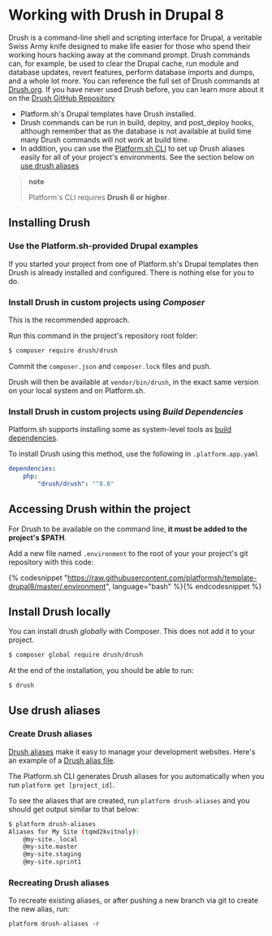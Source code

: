 # Working with Drush in Drupal 8

Drush is a command-line shell and scripting interface for Drupal, a veritable Swiss Army knife designed to make life easier for those who spend their working hours hacking away at the command prompt. Drush commands can, for example, be used to clear the Drupal cache, run module and database updates, revert features, perform database imports and dumps, and a whole lot more. You can reference the full set of Drush commands at [Drush.org](http://www.drush.org). If you have never used Drush before, you can learn more about it on the [Drush GitHub Repository](https://github.com/drush-ops/drush#description)

* Platform.sh's Drupal templates have Drush installed.
* Drush commands can be run in build, deploy, and post_deploy hooks, although remember that as the database is not available at build time many Drush commands will not work at build time.
* In addition, you can use the [Platform.sh CLI](/overview/cli.md) to set up Drush aliases easily for all of your project's environments. See the section below on [use drush aliases](#use-drush-aliases)

> **note**
>
> Platform's CLI requires **Drush 6 or higher**.

## Installing Drush

### Use the Platform.sh-provided Drupal examples

If you started your project from one of Platform.sh's Drupal templates then Drush is already installed and configured.  There is nothing else for you to do.

### Install Drush in custom projects using _Composer_

This is the recommended approach.

Run this command in the project's repository root folder:

```bash
$ composer require drush/drush
```

Commit the `composer.json` and `composer.lock` files and push.

Drush will then be available at `vendor/bin/drush`, in the exact same version on your local system and on Platform.sh.

### Install Drush in custom projects using _Build Dependencies_

Platform.sh supports installing some as system-level tools as [build dependencies](/configuration/app/build.html#build-dependencies).

To install Drush using this method, use the following in `.platform.app.yaml`

```yaml
dependencies:
    php:
        "drush/drush": "^8.0"
```
## Accessing Drush within the project

For Drush to be available on the command line, **it must be added to the project's $PATH**.

Add a new file named `.environment` to the root of your your project's git repository with this code:

{% codesnippet "https://raw.githubusercontent.com/platformsh/template-drupal8/master/.environment", language="bash" %}{% endcodesnippet %}

## Install Drush locally

You can install drush _globally_ with Composer. This does not add it to your project.

```bash
$ composer global require drush/drush
```

At the end of the installation, you should be able to run:

```bash
$ drush
```

## Use drush aliases

### Create Drush aliases

[Drush aliases](http://drush.readthedocs.org/en/master/usage/index.html#site-aliases) make it easy to manage your development websites. Here's an example of a [Drush alias file](https://github.com/drush-ops/drush/blob/8.x/examples/example.aliases.drushrc.php).

The Platform.sh CLI generates Drush aliases for you automatically when you run `platform get [project_id]`. 

To see the aliases that are created, run `platform drush-aliases` and you should get output similar to that below:

```bash
$ platform drush-aliases
Aliases for My Site (tqmd2kvitnoly):
    @my-site._local
    @my-site.master
    @my-site.staging
    @my-site.sprint1
```
### Recreating Drush aliases

To recreate existing aliases, or after pushing a new branch via git to create the new alias, run:

`platform drush-aliases -r`
